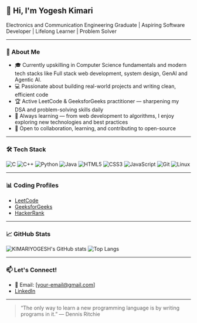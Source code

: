## 👋 Hi, I'm Yogesh Kimari

Electronics and Communication Engineering Graduate | Aspiring Software Developer | Lifelong Learner | Problem Solver

---

### 🚀 About Me

- 🎓 Currently upskilling in Computer Science fundamentals and modern tech stacks like Full stack web development, system design, GenAI and Agentic AI.
- 💻 Passionate about building real-world projects and writing clean, efficient code
- 🏆 Active LeetCode & GeeksforGeeks practitioner — sharpening my DSA and problem-solving skills daily
- 🌱 Always learning — from web development to algorithms, I enjoy exploring new technologies and best practices
- 🤝 Open to collaboration, learning, and contributing to open-source

---

### 🛠️ Tech Stack

![C](https://img.shields.io/badge/-C-333333?style=flat&logo=c)
![C++](https://img.shields.io/badge/-C++-333333?style=flat&logo=cplusplus)
![Python](https://img.shields.io/badge/-Python-333333?style=flat&logo=python)
![Java](https://img.shields.io/badge/-Java-333333?style=flat&logo=java)
![HTML5](https://img.shields.io/badge/-HTML5-333333?style=flat&logo=html5)
![CSS3](https://img.shields.io/badge/-CSS3-333333?style=flat&logo=css3)
![JavaScript](https://img.shields.io/badge/-JavaScript-333333?style=flat&logo=javascript)
![Git](https://img.shields.io/badge/-Git-333333?style=flat&logo=git)
![Linux](https://img.shields.io/badge/-Linux-333333?style=flat&logo=linux)

---

### 📊 Coding Profiles

- [LeetCode](https://leetcode.com/u/YogeshKimari/)
- [GeeksforGeeks](https://www.geeksforgeeks.org/user/kimari3101/)
- [HackerRank](https://www.hackerrank.com/profile/yv8461)

---

### 📈 GitHub Stats

![KIMARIYOGESH's GitHub stats](https://github-readme-stats.vercel.app/api?username=KIMARIYOGESH&show_icons=true&theme=radical)
![Top Langs](https://github-readme-stats.vercel.app/api/top-langs/?username=KIMARIYOGESH&layout=compact&theme=radical)

---

### 📫 Let's Connect!

- 📧 Email: [your-email@gmail.com]
- [LinkedIn](https://www.linkedin.com/in/yogeshkimari)

---

> “The only way to learn a new programming language is by writing programs in it.” — Dennis Ritchie


<!--
**KIMARIYOGESH/KIMARIYOGESH** is a ✨ _special_ ✨ repository because its `README.md` (this file) appears on your GitHub profile.

Here are some ideas to get you started:

- 🔭 I’m currently working on ...
- 🌱 I’m currently learning ...
- 👯 I’m looking to collaborate on ...
- 🤔 I’m looking for help with ...
- 💬 Ask me about ...
- 📫 How to reach me: ...
- 😄 Pronouns: ...
- ⚡ Fun fact: ...
-->
